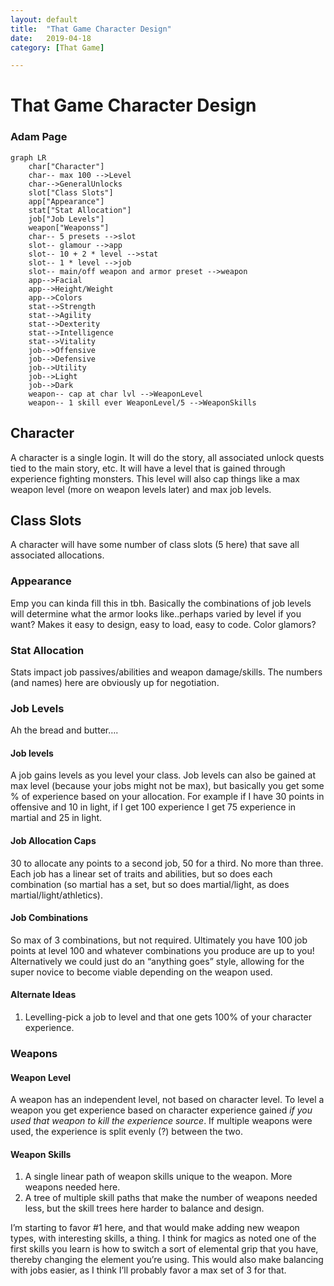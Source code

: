 ```yaml
---
layout: default
title:  "That Game Character Design"
date:   2019-04-18
category: [That Game]

---
```


# That Game Character Design

### Adam Page

```mermaid
graph LR
	char["Character"]
	char-- max 100 -->Level
	char-->GeneralUnlocks
	slot["Class Slots"]
	app["Appearance"]
	stat["Stat Allocation"]
	job["Job Levels"]
	weapon["Weaponss"]
	char-- 5 presets -->slot
	slot-- glamour -->app
	slot-- 10 + 2 * level -->stat
	slot-- 1 * level -->job
	slot-- main/off weapon and armor preset -->weapon
	app-->Facial
	app-->Height/Weight
	app-->Colors
	stat-->Strength
	stat-->Agility
	stat-->Dexterity
	stat-->Intelligence
	stat-->Vitality
	job-->Offensive
	job-->Defensive
	job-->Utility
	job-->Light
	job-->Dark
	weapon-- cap at char lvl -->WeaponLevel
	weapon-- 1 skill ever WeaponLevel/5 -->WeaponSkills
```

## Character

A character is a single login. It will do the story, all associated unlock quests tied to the main story, etc. It will have a level that is gained through experience fighting monsters. This level will also cap things like a max weapon level (more on weapon levels later) and max job levels.

## Class Slots

A character will have some number of class slots (5 here) that save all associated allocations.

### Appearance

Emp you can kinda fill this in tbh. Basically the combinations of job levels will determine what the armor looks like..perhaps varied by level if you want? Makes it easy to design, easy to load, easy to code. Color glamors?

### Stat Allocation

Stats impact job passives/abilities and weapon damage/skills. The numbers (and names) here are obviously up for negotiation.

### Job Levels

Ah the bread and butter….

#### Job levels

A job gains levels as you level your class. Job levels can also be gained at max level (because your jobs might not be max), but basically you get some % of experience based on your allocation. For example if I have 30 points in offensive and 10 in light, if I get 100 experience I get 75 experience in martial and 25 in light.

#### Job Allocation Caps

30 to allocate any points to a second job, 50 for a third. No more than three. Each job has a linear set of traits and abilities, but so does each combination (so martial has a set, but so does martial/light, as does martial/light/athletics).

#### Job Combinations

So max of 3 combinations, but not required. Ultimately you have 100 job points at level 100 and whatever combinations you produce are up to you! Alternatively we could just do an “anything goes” style, allowing for the super novice to become viable depending on the weapon used.

#### Alternate Ideas

1. Levelling-pick a job to level and that one gets 100% of your character experience.

### Weapons

#### Weapon Level

A weapon has an independent  level, not based on character level. To level a weapon you get experience based on character experience gained *if you used that weapon to kill the experience source*. If multiple weapons were used, the experience is split evenly (?) between the two.

#### Weapon Skills

1. A single linear path of weapon skills unique to the weapon. More weapons needed here.
2. A tree of multiple skill paths that make the number of weapons needed less, but the skill trees here harder to balance and design.

I’m starting to favor #1 here, and that would make adding new weapon types, with interesting skills, a thing. I think for magics as noted one of the first skills you learn is how to switch a sort of elemental grip that you have, thereby changing the element you’re using. This would also make balancing with jobs easier, as I think I’ll probably favor a max set of 3 for that.
